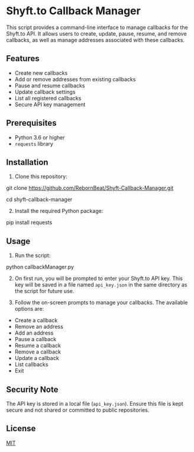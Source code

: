 # Shyft.to Callback Manager

This script provides a command-line interface to manage callbacks for the Shyft.to API. It allows users to create, update, pause, resume, and remove callbacks, as well as manage addresses associated with these callbacks.

## Features

- Create new callbacks
- Add or remove addresses from existing callbacks
- Pause and resume callbacks
- Update callback settings
- List all registered callbacks
- Secure API key management

## Prerequisites

- Python 3.6 or higher
- `requests` library

## Installation

1. Clone this repository:

git clone https://github.com/RebornBeat/Shyft-Callback-Manager.git

cd shyft-callback-manager

2. Install the required Python package:

pip install requests

## Usage

1. Run the script:

python callbackManager.py

2. On first run, you will be prompted to enter your Shyft.to API key. This key will be saved in a file named `api_key.json` in the same directory as the script for future use.

3. Follow the on-screen prompts to manage your callbacks. The available options are:
- Create a callback
- Remove an address
- Add an address
- Pause a callback
- Resume a callback
- Remove a callback
- Update a callback
- List callbacks
- Exit

## Security Note

The API key is stored in a local file (`api_key.json`). Ensure this file is kept secure and not shared or committed to public repositories.

## License

[MIT](https://choosealicense.com/licenses/mit/)
